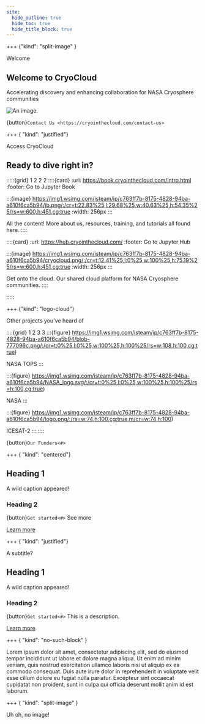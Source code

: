 ```yaml
---
site:
  hide_outline: true
  hide_toc: true
  hide_title_block: true
---
```


+++ {"kind": "split-image" }

Welcome

## Welcome to CryoCloud

Accelerating discovery and enhancing collaboration for NASA Cryosphere communities

![An image.](https://img1.wsimg.com/isteam/ip/c763ff7b-8175-4828-94ba-a610f6ca5b94/SealTagTeamVIceberg.png/:/rs=w:1333,h:1000,cg:true,m/cr=w:1333,h:1000)

{button}`Contact Us <https://cryointhecloud.com/contact-us>`

+++ { "kind": "justified"}

Access CryoCloud

## Ready to dive right in?

:::::{grid} 1 2 2 2
::::{card}
:url: https://book.cryointhecloud.com/intro.html
:footer: Go to Jupyter Book

:::{image} https://img1.wsimg.com/isteam/ip/c763ff7b-8175-4828-94ba-a610f6ca5b94/jb.png/:/cr=t:22.83%25,l:29.68%25,w:40.63%25,h:54.35%25/rs=w:600,h:451,cg:true
:width: 256px
:::

All the content! More about us, resources, training, and tutorials all found here.
::::

::::{card}
:url: https://hub.cryointhecloud.com/
:footer: Go to Jupyter Hub

:::{image} https://img1.wsimg.com/isteam/ip/c763ff7b-8175-4828-94ba-a610f6ca5b94/cryocloud.png/:/cr=t:12.41%25,l:0%25,w:100%25,h:75.19%25/rs=w:600,h:451,cg:true
:width: 256px
:::

Get onto the cloud. Our shared cloud platform for NASA Cryosphere communities.
::::

:::::

+++ {"kind": "logo-cloud"}

Other projects you've heard of

::::{grid} 1 2 3 3
:::{figure} https://img1.wsimg.com/isteam/ip/c763ff7b-8175-4828-94ba-a610f6ca5b94/blob-777096c.png/:/cr=t:0%25,l:0%25,w:100%25,h:100%25/rs=w:108,h:100,cg:true)

NASA TOPS
:::

:::{figure} https://img1.wsimg.com/isteam/ip/c763ff7b-8175-4828-94ba-a610f6ca5b94/NASA_logo.svg/:/cr=t:0%25,l:0%25,w:100%25,h:100%25/rs=h:100,cg:true)

NASA
:::

:::{figure} https://img1.wsimg.com/isteam/ip/c763ff7b-8175-4828-94ba-a610f6ca5b94/logo.png/:/rs=w:74,h:100,cg:true,m/cr=w:74,h:100)

ICESAT-2
:::
::::

{button}`Our Funders<#>`

+++ { "kind": "centered"}

## Heading 1

A wild caption appeared!

### Heading 2

{button}`Get started<#>` See more

[Learn more]()

+++ { "kind": "justified"}

A subtitle?

## Heading 1

A wild caption appeared!

### Heading 2

{button}`Get started<#>` This is a description.

[Learn more]()

+++ { "kind": "no-such-block" }

Lorem ipsum dolor sit amet, consectetur adipiscing elit, sed do eiusmod tempor incididunt ut labore et dolore magna aliqua. Ut enim ad minim veniam, quis nostrud exercitation ullamco laboris nisi ut aliquip ex ea commodo consequat. Duis aute irure dolor in reprehenderit in voluptate velit esse cillum dolore eu fugiat nulla pariatur. Excepteur sint occaecat cupidatat non proident, sunt in culpa qui officia deserunt mollit anim id est laborum.

+++ { "kind": "split-image" }

Uh oh, no image!
